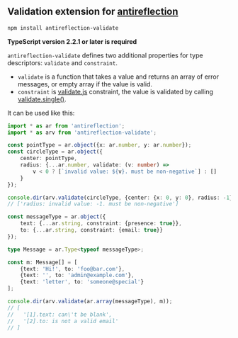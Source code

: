 ## Validation extension for [antireflection](https://github.com/fictitious/antireflection/blob/master/packages/antireflection/README.md)

```sh
npm install antireflection-validate
```

**TypeScript version 2.2.1 or later is required**

`antireflection-validate` defines two additional properties for type descriptors: `validate` and `constraint`.

- `validate` is a function that takes a value and returns an array of error messages, or empty array if the value is valid.
- `constraint` is [validate.js](http://validatejs.org) constraint, the value is validated by calling [validate.single()](http://validatejs.org/#validate-single).

It can be used like this:
```typescript
import * as ar from 'antireflection';
import * as arv from 'antireflection-validate';

const pointType = ar.object({x: ar.number, y: ar.number});
const circleType = ar.object({
    center: pointType,
    radius: {...ar.number, validate: (v: number) =>
        v < 0 ? [`invalid value: ${v}. must be non-negative`] : []
    }
});

console.dir(arv.validate(circleType, {center: {x: 0, y: 0}, radius: -1}));
// ['radius: invalid value: -1. must be non-negative']

const messageType = ar.object({
    text: {...ar.string, constraint: {presence: true}},
    to: {...ar.string, constraint: {email: true}}
});

type Message = ar.Type<typeof messageType>;

const m: Message[] = [
    {text: 'Hi!', to: 'foo@bar.com'},
    {text: '', to: 'admin@example.com'},
    {text: 'letter', to: 'someone@special'}
];

console.dir(arv.validate(ar.array(messageType), m));
// [
//   '[1].text: can\'t be blank',
//   '[2].to: is not a valid email'
// ]


```


